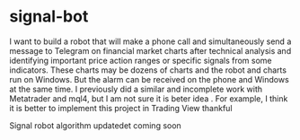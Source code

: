 # signal-bot
I want to build a robot that will make a phone call and simultaneously send a message to Telegram on financial market charts after technical analysis and identifying important price action ranges or specific signals from some indicators. These charts may be dozens of charts and the robot and charts run on Windows. But the alarm can be received on the phone and Windows at the same time. I previously did a similar and incomplete work with Metatrader and mql4, but I am not sure it is beter idea .
For example, I think it is better to implement this project in Trading View
thankful

Signal robot algorithm updatedet coming soon

